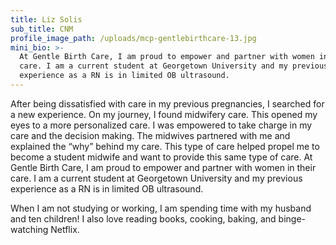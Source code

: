 ```yaml
---
title: Liz Solis
sub_title: CNM
profile_image_path: /uploads/mcp-gentlebirthcare-13.jpg
mini_bio: >-
  At Gentle Birth Care, I am proud to empower and partner with women in their
  care. I am a current student at Georgetown University and my previous
  experience as a RN is in limited OB ultrasound.
---
```


After being dissatisfied with care in my previous pregnancies, I searched for a new experience. On my journey, I found midwifery care. This opened my eyes to a more personalized care. I was empowered to take charge in my care and the decision making. The midwives partnered with me and explained the “why” behind my care. This type of care helped propel me to become a student midwife and want to provide this same type of care. At Gentle Birth Care, I am proud to empower and partner with women in their care. I am a current student at Georgetown University and my previous experience as a RN is in limited OB ultrasound.&nbsp;

When I am not studying or working, I am spending time with my husband and ten children\! I also love reading books, cooking, baking, and binge-watching Netflix.